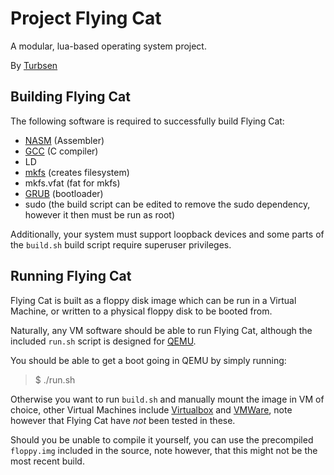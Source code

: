 Project Flying Cat
==================

A modular, lua-based operating system project.

By [Turbsen](http://turbsen.info "Go to website for Turbsen")

## Building Flying Cat
The following software is required to successfully build Flying Cat:

* [NASM](http://www.nasm.us/) (Assembler)
* [GCC](http://gcc.gnu.org/) (C compiler)
* LD
* [mkfs](http://en.wikipedia.org/wiki/Mkfs) (creates filesystem)
* mkfs.vfat (fat for mkfs)
* [GRUB](http://www.gnu.org/software/grub/) (bootloader)
* sudo (the build script can be edited to remove the sudo dependency, however it then must be run as root)

Additionally, your system must support loopback devices and some parts of the `build.sh` build script require superuser privileges.

## Running Flying Cat
Flying Cat is built as a floppy disk image which can be run in a Virtual Machine, or written to a physical floppy disk to be booted from.

Naturally, any VM software should be able to run Flying Cat, although the included `run.sh` script is designed for [QEMU](http://qemu.org "Go to website for Qemu to download it").

You should be able to get a boot going in QEMU by simply running:
> $ ./run.sh

Otherwise you want to run `build.sh` and manually mount the image in VM of choice, other Virtual Machines include [Virtualbox](http://virtualbox.org) and [VMWare](http://vmware.com), note however that Flying Cat have *not* been tested in these.

Should you be unable to compile it yourself, you can use the precompiled `floppy.img` included in the source, note however, that this might not be the most recent build.
